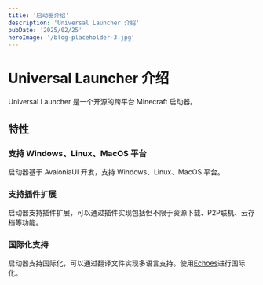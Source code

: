 ```yaml
---
title: '启动器介绍'
description: 'Universal Launcher 介绍'
pubDate: '2025/02/25'
heroImage: '/blog-placeholder-3.jpg'
---
```

# Universal Launcher 介绍
Universal Launcher 是一个开源的跨平台 Minecraft 启动器。
## 特性
### 支持 Windows、Linux、MacOS 平台
启动器基于 AvaloniaUI 开发，支持 Windows、Linux、MacOS 平台。
### 支持插件扩展
启动器支持插件扩展，可以通过插件实现包括但不限于资源下载、P2P联机、云存档等功能。
### 国际化支持
启动器支持国际化，可以通过翻译文件实现多语言支持。使用[Echoes](https://github.com/Voyonic-Systems/Echoes)进行国际化。
